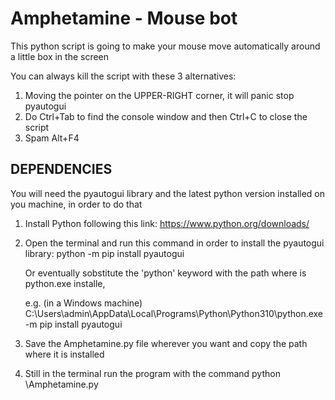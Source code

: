 # Amphetamine - Mouse bot

This python script is going to make your mouse move automatically around a little box in the screen

You can always kill the script with these 3 alternatives:

  1. Moving the pointer on the UPPER-RIGHT corner, it will panic stop pyautogui
  2. Do Ctrl+Tab to find the console window and then Ctrl+C to close the script
  3. Spam Alt+F4

## DEPENDENCIES

You will need the pyautogui library and the latest python version installed on you machine, in order to do that

  1. Install Python following this link: https://www.python.org/downloads/
 
  2. Open the terminal and run this command in order to install the pyautogui library: 
      python -m pip install pyautogui
     
     Or eventually sobstitute the 'python' keyword with the path where is python.exe installe, 
     
     e.g. (in a Windows machine) C:\Users\admin\AppData\Local\Programs\Python\Python310\python.exe -m pip install pyautogui
  
  3. Save the Amphetamine.py file wherever you want and copy the path where it is installed
  
  5. Still in the terminal run the program with the command
      python <pathOfInstallation>\Amphetamine.py
